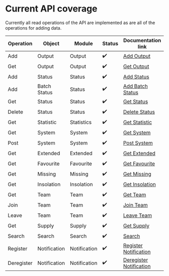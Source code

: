 # Current API coverage

Currently all read operations of the API are implemented as are all of the operations for adding data.

| Operation  | Object       | Module            | Status             | Documentation link      |
|------------|--------------|-------------------|--------------------|-------------------------|
| Add        | Output       | Output            | :heavy_check_mark: | [Add Output](https://pvoutput.org/help/api_specification.html#add-output-service) |
| Get        | Output       | Output            | :heavy_check_mark: | [Get Output](https://pvoutput.org/help/api_specification.html#get-output-service) |
| Add        | Status       | Status            | :heavy_check_mark: | [Add Status](https://pvoutput.org/help/api_specification.html#add-status-service) |
| Add        | Batch Status | Status            | :heavy_check_mark: | [Add Batch Status](https://pvoutput.org/help/api_specification.html#add-batch-status-service) |
| Get        | Status       | Status            | :heavy_check_mark: | [Get Status](https://pvoutput.org/help/api_specification.html#get-status-service) |
| Delete     | Status       | Status            | :heavy_check_mark: | [Delete Status](https://pvoutput.org/help/api_specification.html#delete-status-service) |
| Get        | Statistic    | Statistics        | :heavy_check_mark: | [Get Statistic](https://pvoutput.org/help/api_specification.html#get-statistic-service) |
| Get        | System       | System            | :heavy_check_mark: | [Get System](https://pvoutput.org/help/api_specification.html#get-system-service) |
| Post       | System       | System            | :heavy_check_mark: | [Post System](https://pvoutput.org/help/api_specification.html#post-system-service) |
| Get        | Extended     | Extended          | :heavy_check_mark: | [Get Extended](https://pvoutput.org/help/api_specification.html#get-extended-service) |
| Get        | Favourite    | Favourite         | :heavy_check_mark: | [Get Favourite](https://pvoutput.org/help/api_specification.html#get-favourite-service) |
| Get        | Missing      | Missing           | :heavy_check_mark: | [Get Missing](https://pvoutput.org/help/api_specification.html#get-missing-service) |
| Get        | Insolation   | Insolation        | :heavy_check_mark: | [Get Insolation](https://pvoutput.org/help/api_specification.html#get-insolation-service) |
| Get        | Team         | Team              | :heavy_check_mark: | [Get Team](https://pvoutput.org/help/api_specification.html#get-team-service) |
| Join       | Team         | Team              | :heavy_check_mark: | [Join Team](https://pvoutput.org/help/api_specification.html#join-team-service) |
| Leave      | Team         | Team              | :heavy_check_mark: | [Leave Team](https://pvoutput.org/help/api_specification.html#leave-team-service) |
| Get        | Supply       | Supply            | :heavy_check_mark: | [Get Supply](https://pvoutput.org/help/api_specification.html#get-supply-service) |
| Search     | Search       | Search            | :heavy_check_mark: | [Search](https://pvoutput.org/help/searching.html#searching) |
| Register   | Notification | Notification      | :heavy_check_mark: | [Register Notification](https://pvoutput.org/help/api_specification.html#register-notification-service) |
| Deregister | Notification | Notification      | :heavy_check_mark: | [Deregister Notification](https://pvoutput.org/help/api_specification.html#deregister-notification-service) |
